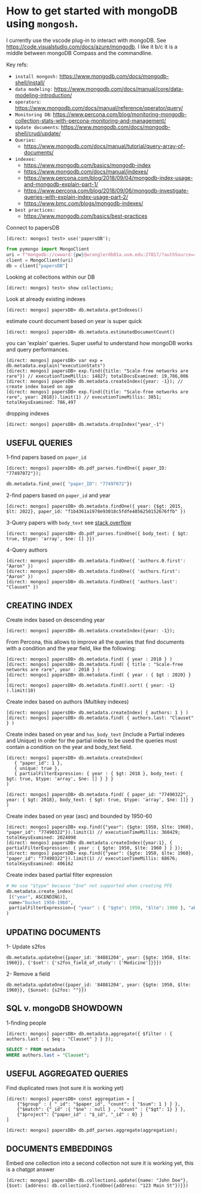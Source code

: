# How to get started with mongoDB using `mongosh`. 

I currently use the vscode plug-in to interact with mongoDB. 
See https://code.visualstudio.com/docs/azure/mongodb.
I like it b/c it is a middle between mongoDB Compass and the commandline.

Key refs:

 - `install mongosh:` https://www.mongodb.com/docs/mongodb-shell/install/
 - `data modeling:` https://www.mongodb.com/docs/manual/core/data-modeling-introduction/
 - `operators`: https://www.mongodb.com/docs/manual/reference/operator/query/
 - `Monitoring DB`: https://www.percona.com/blog/monitoring-mongodb-collection-stats-with-percona-monitoring-and-management/
 - `Update documents`: https://www.mongodb.com/docs/mongodb-shell/crud/update/
 - `Queries`:
    - https://www.mongodb.com/docs/manual/tutorial/query-array-of-documents/
 - `indexes`: 
    - https://www.mongodb.com/basics/mongodb-index
    - https://www.mongodb.com/docs/manual/indexes/
    - https://www.percona.com/blog/2018/09/04/mongodb-index-usage-and-mongodb-explain-part-1/
    - https://www.percona.com/blog/2018/09/06/mongodb-investigate-queries-with-explain-index-usage-part-2/
    - https://www.bmc.com/blogs/mongodb-indexes/
 - `best practices:`
    - https://www.mongodb.com/basics/best-practices


Connect to papersDB
```shell
[direct: mongos] test> use('papersDB');
```
```python
from pymongo import MongoClient
uri = f"mongodb://cwward:{pw}@wranglerdb01a.uvm.edu:27017/?authSource=admin&readPreference=primary&appname=MongoDB%20Compass&directConnection=true&ssl=false"
client = MongoClient(uri)
db = client["papersDB"]
```

Looking at collections within our DB
```shell
[direct: mongos] test> show collections;
```

Look at already existing indexes
```shell
[direct: mongos] papersDB> db.metadata.getIndexes()
```

estimate count document based on year is super quick
```shell
[direct: mongos] papersDB> db.metadata.estimatedDocumentCount()
```

you can 'explain' queries. Super useful to understand how mongoDB works and query performances.

```shell
[direct: mongos] papersDB> var exp = db.metadata.explain("executionStats")
[direct: mongos] papersDB> exp.find({title: "Scale-free networks are rare"}) // executionTimeMillis: 14827; totalDocsExamined: 19,786,006
[direct: mongos] papersDB> db.metadata.createIndex({year: -1}); // create index based on age
[direct: mongos] papersDB> exp.find({title: "Scale-free networks are rare", year: 2018}).limit(1) // executionTimeMillis: 3851; totalKeysExamined: 786,497
```

dropping indexes

```shell
[direct: mongos] papersDB> db.metadata.dropIndex("year_-1")
```

## USEFUL QUERIES


1-find papers based on `paper_id`

```shell
[direct: mongos] papersDB> db.pdf_parses.findOne({ paper_ID: "77497072"});
```

```python
db.metadata.find_one({ "paper_ID": "77497072"})
```

2-find papers based on `paper_id` and year
```shell
[direct: mongos] papersDB> db.metadata.findOne({ year: {$gt: 2015, $lt: 2022}, paper_id: "f1b4361a1978e93018c5fdfe4856250152676ffb" })
```

3-Query papers with `body_text`
see [stack overflow](https://stackoverflow.com/questions/14789684/find-mongodb-records-where-array-field-is-not-empty)

```shell
[direct: mongos] papersDB> db.pdf_parses.findOne({ body_text: { $gt: true, $type: 'array', $ne: [] }})
```

4-Query authors

```shell
[direct: mongos] papersDB> db.metadata.findOne({ 'authors.0.first': "Aaron" })
[direct: mongos] papersDB> db.metadata.findOne({ 'authors.first': "Aaron" })
[direct: mongos] papersDB> db.metadata.findOne({ 'authors.last': "Clauset" })
```

## CREATING INDEX 


Create index based on descending year
```shell
[direct: mongos] papersDB> db.metadata.createIndex({year: -1});
```
From Percona, this allows to improve all the queries that find documents with a condition and the year field, like the following:
```shell
[direct: mongos] papersDB> db.metadata.find( { year : 2018 } ) 
[direct: mongos] papersDB> db.metadata.find( { title : "Scale-free networks are rare", year : 2018 } )
[direct: mongos] papersDB> db.metadata.find( { year : { $gt : 2020} } )
[direct: mongos] papersDB> db.metadata.find().sort( { year: -1} ).limit(10)
```

Create index based on authors (Multikey indexes)

```shell
[direct: mongos] papersDB> db.metadata.createIndex( { authors: 1 } )
[direct: mongos] papersDB> db.metadata.find( { authors.last: "Clauset" } )
```

Create index based on year and `has_body_text` (include a Partial indexes and Unique)
In order for the partial index to be used the queries must contain a condition on the year and body_text field.

```shell
[direct: mongos] papersDB> db.metadata.createIndex(
   { "paper_id": 1 },
   { unique: true },
   { partialFilterExpression: { year : { $gt: 2018 }, body_text: { $gt: true, $type: 'array', $ne: [] } } }
)

[direct: mongos] papersDB> db.metadata.find( { paper_id: "77490322", year: { $gt: 2018}, body_text: { $gt: true, $type: 'array', $ne: []} } )
```

Create index based on year (asc) and bounded by 1950-60

```shell
[direct: mongos] papersDB> exp.find({"year": {$gte: 1950, $lte: 1960}, "paper_id": "77490322"}).limit(1) // executionTimeMillis: 360429; totalKeysExamined: 2024098
[direct: mongos] papersDB> db.metadata.createIndex({year:1}, { partialFilterExpression: { year : { $gte: 1950, $lte: 1960 } } });
[direct: mongos] papersDB> exp.find({"year": {$gte: 1950, $lte: 1960}, "paper_id": "77490322"}).limit(1) // executionTimeMillis: 68676; totalKeysExamined: 406162
```

Create index based partial filter expression

```python
# We use "$type" because "$ne" not supported when creating PFE
db.metadata.create_index(
 [("year", ASCENDING)], 
 name="bucket 1950-1960", 
 partialFilterExpression={ "year" : { "$gte": 1950, "$lte": 1960 }, "abstract": {"$type": "string"} }
)
```

## UPDATING DOCUMENTS 

1- Update s2fos 
```shell
db.metadata.updateOne({paper_id: '84881204', year: {$gte: 1950, $lte: 1960}}, {'$set': {'s2fos_field_of_study': ['Medicine']}}})
```

2- Remove a field
```shell
db.metadata.updateOne({paper_id: '84881204', year: {$gte: 1950, $lte: 1960}}, {$unset: {s2fos: ""}})
```

## SQL v. mongoDB SHOWDOWN

1-finding people

```shell
[direct: mongos] papersDB> db.metadata.aggregate({ $filter : { authors.last : { $eq : "Clauset" } } });
```

```sql
SELECT * FROM metadata
WHERE authors.last = "Clauset";
```

## USEFUL AGGREGATED QUERIES


Find duplicated rows (not sure it is working yet)

```shell
[direct: mongos] papersDB> const aggregation = [
    {"$group" : { "_id": "$paper_id", "count": { "$sum": 1 } } },
    {"$match": {"_id" :{ "$ne" : null } , "count" : {"$gt": 1} } }, 
    {"$project": {"paper_id" : "$_id", "_id" : 0} }
]

[direct: mongos] papersDB> db.pdf_parses.aggregate(aggregation);
```

## DOCUMENTS EMBEDDINGS


Embed one collection into a second collection 
not sure it is working yet, this is a chatgpt answer

```shell
[direct: mongos] papersDB> db.collection1.update({name: "John Doe"}, {$set: {address: db.collection2.findOne({address: "123 Main St"})}})
```

